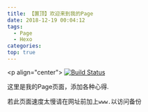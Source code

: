 ```yaml
---
title: 【置顶】欢迎来到我的Page
date: 2018-12-19 00:04:12
tags:
  - Page
  - Hexo
categories:
top: true
---
```




<p align="center"> [![Build Status](https://travis-ci.org/Hipye/hipye.github.io.svg?branch=hexo)](https://travis-ci.org/Hipye/hipye.github.io) </p>

这里是我的Page页面，添加各种心得. 

若此页面速度太慢请在网址前加上`www.`以访问备份

